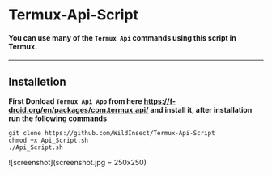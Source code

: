 # Termux-Api-Script
#### You can use many of the `Termux Api` commands using this script in Termux.
------
## Installetion
**First Donload `Termux Api App` from here https://f-droid.org/en/packages/com.termux.api/ and install it, after installation run the following commands**
```
git clone https://github.com/WildInsect/Termux-Api-Script
chmod +x Api_Script.sh
./Api_Script.sh
```
![screenshot](screenshot.jpg = 250x250)
